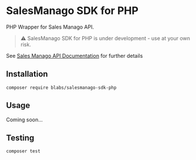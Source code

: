 # SalesManago SDK for PHP

PHP Wrapper for Sales Manago API.

> ⚠️ SalesManago SDK for PHP is under development - use at your own risk.

See [Sales Manago API Documentation](https://docs.salesmanago.com) for further details

## Installation

```
composer require blabs/salesmanago-sdk-php
```

## Usage
Coming soon...

## Testing
```
composer test
```

